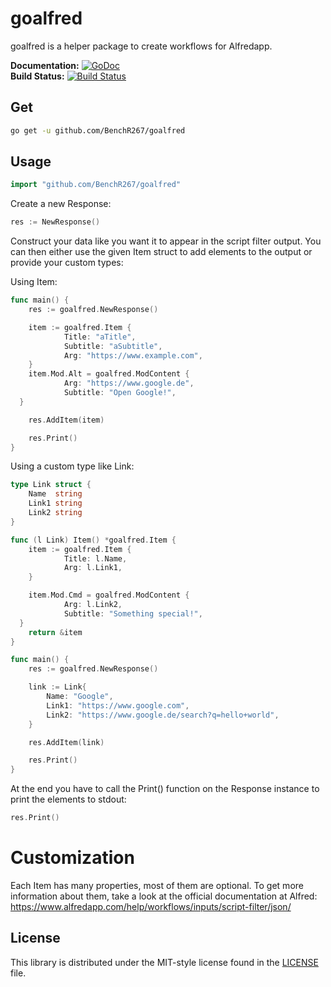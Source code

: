# goalfred #

goalfred is a helper package to create workflows for Alfredapp.

**Documentation:** [![GoDoc](https://godoc.org/github.com/BenchR267/goalfred?status.svg)](https://godoc.org/github.com/BenchR267/goalfred)  
**Build Status:** [![Build Status](https://travis-ci.org/BenchR267/goalfred.svg?branch=master)](https://travis-ci.org/BenchR267/goalfred)  

## Get ##

```bash
go get -u github.com/BenchR267/goalfred
```

## Usage ##

```go
import "github.com/BenchR267/goalfred"
```

Create a new Response:

```go
res := NewResponse()
```

Construct your data like you want it to appear in the script filter output.
You can then either use the given Item struct to add elements to the output or provide your custom types:

Using Item:
```go
func main() {
	res := goalfred.NewResponse()

	item := goalfred.Item {
			Title: "aTitle",
			Subtitle: "aSubtitle",
			Arg: "https://www.example.com",
	}
	item.Mod.Alt = goalfred.ModContent {
			Arg: "https://www.google.de",
			Subtitle: "Open Google!",
  }

	res.AddItem(item)

	res.Print()
}
```

Using a custom type like Link:
```go
type Link struct {
	Name  string
	Link1 string
	Link2 string
}

func (l Link) Item() *goalfred.Item {
	item := goalfred.Item {
			Title: l.Name,
			Arg: l.Link1,
	}

	item.Mod.Cmd = goalfred.ModContent {
			Arg: l.Link2,
			Subtitle: "Something special!",
  }
	return &item
}

func main() {
	res := goalfred.NewResponse()

	link := Link{
		Name: "Google",
		Link1: "https://www.google.com",
		Link2: "https://www.google.de/search?q=hello+world",
	}

	res.AddItem(link)

	res.Print()
}
```

At the end you have to call the Print() function on the Response instance to print the elements to stdout:
```go
res.Print()
```

# Customization

Each Item has many properties, most of them are optional. To get more information about them, take a look at the official documentation at Alfred: https://www.alfredapp.com/help/workflows/inputs/script-filter/json/

## License ##

This library is distributed under the MIT-style license found in the [LICENSE](./LICENSE)
file.
